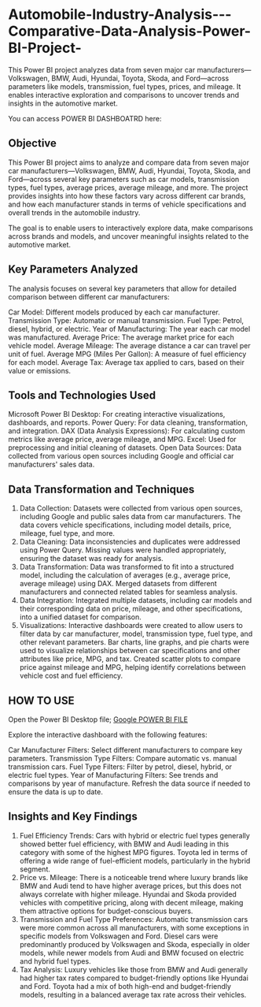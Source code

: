 # Automobile-Industry-Analysis---Comparative-Data-Analysis-Power-BI-Project-
This Power BI project analyzes data from seven major car manufacturers—Volkswagen, BMW, Audi, Hyundai, Toyota, Skoda, and Ford—across parameters like models, transmission, fuel types, prices, and mileage. It enables interactive exploration and comparisons to uncover trends and insights in the automotive market.


You can access POWER BI DASHBOATRD here:



## Objective
This Power BI project aims to analyze and compare data from seven major car manufacturers—Volkswagen, BMW, Audi, Hyundai, Toyota, Skoda, and Ford—across several key parameters such as car models, transmission types, fuel types, average prices, average mileage, and more. The project provides insights into how these factors vary across different car brands, and how each manufacturer stands in terms of vehicle specifications and overall trends in the automobile industry.

The goal is to enable users to interactively explore data, make comparisons across brands and models, and uncover meaningful insights related to the automotive market.

## Key Parameters Analyzed
The analysis focuses on several key parameters that allow for detailed comparison between different car manufacturers:

Car Model: Different models produced by each car manufacturer.
Transmission Type: Automatic or manual transmission.
Fuel Type: Petrol, diesel, hybrid, or electric.
Year of Manufacturing: The year each car model was manufactured.
Average Price: The average market price for each vehicle model.
Average Mileage: The average distance a car can travel per unit of fuel.
Average MPG (Miles Per Gallon): A measure of fuel efficiency for each model.
Average Tax: Average tax applied to cars, based on their value or emissions.

## Tools and Technologies Used
Microsoft Power BI Desktop: For creating interactive visualizations, dashboards, and reports.
Power Query: For data cleaning, transformation, and integration.
DAX (Data Analysis Expressions): For calculating custom metrics like average price, average mileage, and MPG.
Excel: Used for preprocessing and initial cleaning of datasets.
Open Data Sources: Data collected from various open sources including Google and official car manufacturers' sales data.

## Data Transformation and Techniques
1. Data Collection:
Datasets were collected from various open sources, including Google and public sales data from car manufacturers. The data covers vehicle specifications, including model details, price, mileage, fuel type, and more.
2. Data Cleaning:
Data inconsistencies and duplicates were addressed using Power Query.
Missing values were handled appropriately, ensuring the dataset was ready for analysis.
3. Data Transformation:
Data was transformed to fit into a structured model, including the calculation of averages (e.g., average price, average mileage) using DAX.
Merged datasets from different manufacturers and connected related tables for seamless analysis.
4. Data Integration:
Integrated multiple datasets, including car models and their corresponding data on price, mileage, and other specifications, into a unified dataset for comparison.
5. Visualizations:
Interactive dashboards were created to allow users to filter data by car manufacturer, model, transmission type, fuel type, and other relevant parameters.
Bar charts, line graphs, and pie charts were used to visualize relationships between car specifications and other attributes like price, MPG, and tax.
Created scatter plots to compare price against mileage and MPG, helping identify correlations between vehicle cost and fuel efficiency.


## HOW TO USE

Open the Power BI Desktop file;  [Google POWER BI FILE](https://drive.google.com/file/d/16hfsj3TrOK0msKMucge9eBCq_-4mCs2w/view?usp=sharing)

Explore the interactive dashboard with the following features:

Car Manufacturer Filters: Select different manufacturers to compare key parameters.
Transmission Type Filters: Compare automatic vs. manual transmission cars.
Fuel Type Filters: Filter by petrol, diesel, hybrid, or electric fuel types.
Year of Manufacturing Filters: See trends and comparisons by year of manufacture.
Refresh the data source if needed to ensure the data is up to date.





## Insights and Key Findings
1. Fuel Efficiency Trends:
Cars with hybrid or electric fuel types generally showed better fuel efficiency, with BMW and Audi leading in this category with some of the highest MPG figures.
Toyota led in terms of offering a wide range of fuel-efficient models, particularly in the hybrid segment.
2. Price vs. Mileage:
There is a noticeable trend where luxury brands like BMW and Audi tend to have higher average prices, but this does not always correlate with higher mileage.
Hyundai and Skoda provided vehicles with competitive pricing, along with decent mileage, making them attractive options for budget-conscious buyers.
3. Transmission and Fuel Type Preferences:
Automatic transmission cars were more common across all manufacturers, with some exceptions in specific models from Volkswagen and Ford.
Diesel cars were predominantly produced by Volkswagen and Skoda, especially in older models, while newer models from Audi and BMW focused on electric and hybrid fuel types.
4. Tax Analysis:
Luxury vehicles like those from BMW and Audi generally had higher tax rates compared to budget-friendly options like Hyundai and Ford.
Toyota had a mix of both high-end and budget-friendly models, resulting in a balanced average tax rate across their vehicles.
